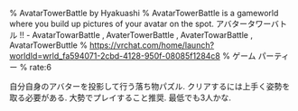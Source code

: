 % AvatarTowerBattle by Hyakuashi
% AvatarTowerBattle is a gameworld where you build up pictures of your avatar on the spot․ アバタータワーバトル ǃǃ - AvatarTowarBattle ‚ AvaterTowerBattle ‚ AvaterTowarBattle ‚ AvatarTowerButtle
% https://vrchat.com/home/launch?worldId=wrld_fa594071-2cbd-4128-950f-08085f1284c8
% ゲーム パーティー
% rate:6

自分自身のアバターを投影して行う落ち物パズル.
クリアするには上手く姿勢を取る必要がある.
大勢でプレイすること推奨.
最低でも3人かな.
